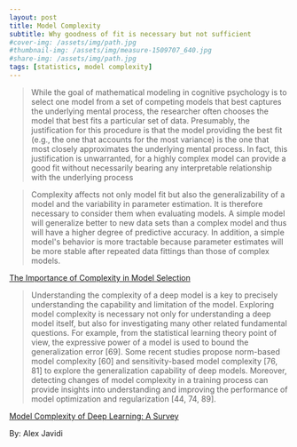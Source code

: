 ```yaml
---
layout: post
title: Model Complexity
subtitle: Why goodness of fit is necessary but not sufficient
#cover-img: /assets/img/path.jpg
#thumbnail-img: /assets/img/measure-1509707_640.jpg
#share-img: /assets/img/path.jpg
tags: [statistics, model complexity]
---
```


> While the goal of mathematical modeling in cognitive psychology is to select one
model from a set of competing models that best captures the underlying mental
process, the researcher often chooses the model that best fits a particular set of
data. Presumably, the justification for this procedure is that the model providing
the best fit (e.g., the one that accounts for the most variance) is the one that most
closely approximates the underlying mental process. In fact, this justification is
unwarranted, for a highly complex model can provide a good fit without necessarily
bearing any interpretable relationship with the underlying process

> Complexity affects not only model fit but also the generalizability of a model and
the variability in parameter estimation. It is therefore necessary to consider them
when evaluating models. A simple model will generalize better to new data sets than
a complex model and thus will have a higher degree of predictive accuracy. In addition, a simple model's behavior is more tractable because parameter estimates will
be more stable after repeated data fittings than those of complex models.

[The Importance of Complexity in Model Selection](https://citeseerx.ist.psu.edu/viewdoc/download?doi=10.1.1.549.1687&rep=rep1&type=pdf)


> Understanding the complexity of a deep model is a key
to precisely understanding the capability and limitation of the model. Exploring
model complexity is necessary not only for understanding a deep model itself,
but also for investigating many other related fundamental questions. For example, from the statistical learning theory point of view, the expressive power of a
model is used to bound the generalization error [69]. Some recent studies propose norm-based model complexity [60] and sensitivity-based model complexity [76, 81] to explore the generalization capability of deep models. Moreover,
detecting changes of model complexity in a training process can provide insights
into understanding and improving the performance of model optimization and
regularization [44, 74, 89].

[Model Complexity of Deep Learning: A Survey](https://arxiv.org/abs/2103.05127)



 By: Alex Javidi

